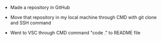 - Made a repository in GitHub
* Move that repository in my local machine through CMD with git clone and SSH command 
+ Went to VSC through CMD command "code ." to README file
